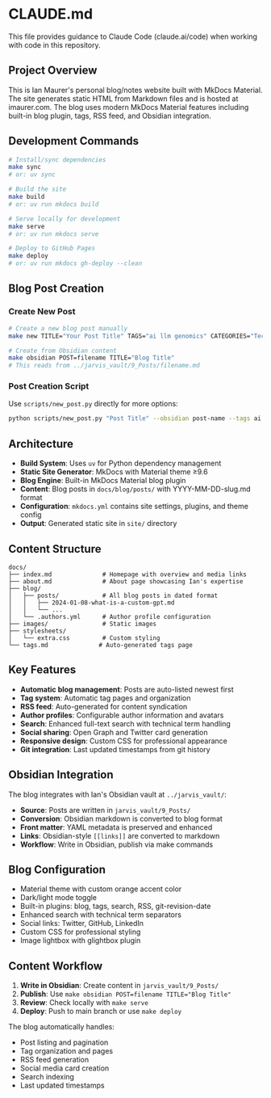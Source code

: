 # CLAUDE.md

This file provides guidance to Claude Code (claude.ai/code) when working with code in this repository.

## Project Overview

This is Ian Maurer's personal blog/notes website built with MkDocs Material. The site generates static HTML from Markdown files and is hosted at imaurer.com. The blog uses modern MkDocs Material features including built-in blog plugin, tags, RSS feed, and Obsidian integration.

## Development Commands

```bash
# Install/sync dependencies
make sync
# or: uv sync

# Build the site
make build  
# or: uv run mkdocs build

# Serve locally for development
make serve
# or: uv run mkdocs serve

# Deploy to GitHub Pages
make deploy
# or: uv run mkdocs gh-deploy --clean
```

## Blog Post Creation

### Create New Post
```bash
# Create a new blog post manually
make new TITLE="Your Post Title" TAGS="ai llm genomics" CATEGORIES="Technology"

# Create from Obsidian content
make obsidian POST=filename TITLE="Blog Title"
# This reads from ../jarvis_vault/9_Posts/filename.md
```

### Post Creation Script
Use `scripts/new_post.py` directly for more options:
```bash
python scripts/new_post.py "Post Title" --obsidian post-name --tags ai llm --categories Technology
```

## Architecture

- **Build System**: Uses `uv` for Python dependency management
- **Static Site Generator**: MkDocs with Material theme ≥9.6
- **Blog Engine**: Built-in MkDocs Material blog plugin
- **Content**: Blog posts in `docs/blog/posts/` with YYYY-MM-DD-slug.md format
- **Configuration**: `mkdocs.yml` contains site settings, plugins, and theme config
- **Output**: Generated static site in `site/` directory

## Content Structure

```
docs/
├── index.md              # Homepage with overview and media links
├── about.md              # About page showcasing Ian's expertise  
├── blog/
│   ├── posts/            # All blog posts in dated format
│   │   ├── 2024-01-08-what-is-a-custom-gpt.md
│   │   └── ...
│   └── .authors.yml      # Author profile configuration
├── images/               # Static images
├── stylesheets/
│   └── extra.css         # Custom styling
└── tags.md              # Auto-generated tags page
```

## Key Features

- **Automatic blog management**: Posts are auto-listed newest first
- **Tag system**: Automatic tag pages and organization
- **RSS feed**: Auto-generated for content syndication
- **Author profiles**: Configurable author information and avatars
- **Search**: Enhanced full-text search with technical term handling
- **Social sharing**: Open Graph and Twitter card generation
- **Responsive design**: Custom CSS for professional appearance
- **Git integration**: Last updated timestamps from git history

## Obsidian Integration

The blog integrates with Ian's Obsidian vault at `../jarvis_vault/`:

- **Source**: Posts are written in `jarvis_vault/9_Posts/`
- **Conversion**: Obsidian markdown is converted to blog format
- **Front matter**: YAML metadata is preserved and enhanced
- **Links**: Obsidian-style `[[links]]` are converted to markdown
- **Workflow**: Write in Obsidian, publish via make commands

## Blog Configuration

- Material theme with custom orange accent color
- Dark/light mode toggle
- Built-in plugins: blog, tags, search, RSS, git-revision-date
- Enhanced search with technical term separators
- Social links: Twitter, GitHub, LinkedIn
- Custom CSS for professional styling
- Image lightbox with glightbox plugin

## Content Workflow

1. **Write in Obsidian**: Create content in `jarvis_vault/9_Posts/`
2. **Publish**: Use `make obsidian POST=filename TITLE="Blog Title"`
3. **Review**: Check locally with `make serve`
4. **Deploy**: Push to main branch or use `make deploy`

The blog automatically handles:
- Post listing and pagination
- Tag organization and pages
- RSS feed generation
- Social media card creation
- Search indexing
- Last updated timestamps